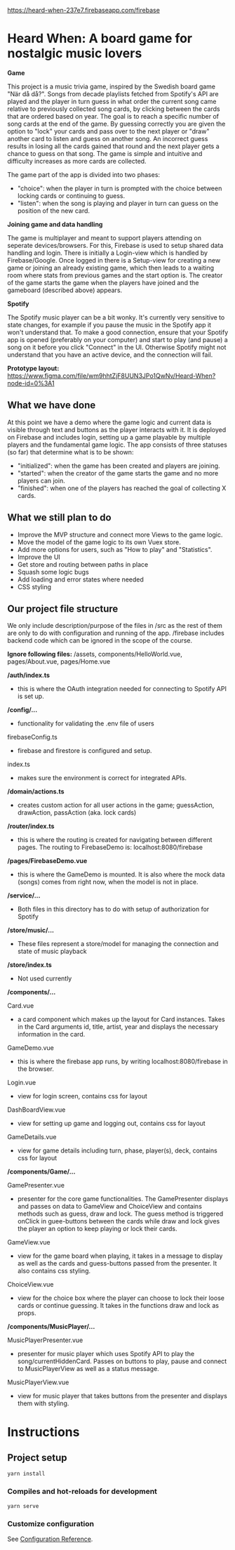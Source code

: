 https://heard-when-237e7.firebaseapp.com/firebase

# Heard When: A board game for nostalgic music lovers
**Game**

This project is a music trivia game, inspired by the Swedish board game "När då då?". Songs from decade playlists fetched from Spotify's API are played and the player in turn guess in what order the current song came relative to previously collected song cards, by clicking between the cards that are ordered based on year. The goal is to reach a specific number of song cards at the end of the game. By guessing correctly you are given the option to "lock" your cards and pass over to the next player or "draw" another card to listen and guess on another song. An incorrect guess results in losing all the cards gained that round and the next player gets a chance to guess on that song. The game is simple and intuitive and difficulty increases as more cards are collected.  

The game part of the app is divided into two phases:
- "choice": when the player in turn is prompted with the choice between locking cards or continuing to guess.
- "listen": when the song is playing and player in turn can guess on the position of the new card. 

**Joining game and data handling**

The game is multiplayer and meant to support players attending on seperate devices/browsers. For this, Firebase is used to setup shared data handling and login. There is initially a Login-view which is handled by Firebase/Google. Once logged in there is a Setup-view for creating a new game or joining an already existing game, which then leads to a waiting room where stats from previous games and the start option is. The creator of the game starts the game when the players have joined and the gameboard (described above) appears.

**Spotify** 

The Spotify music player can be a bit wonky. It's currently very sensitive to state changes, for example if you pause the music in the Spotify app it won't understand that. To make a good connection, ensure that your Spotify app is opened (preferably on your computer) and start to play (and pause) a song on it before you click "Connect" in the UI. Otherwise Spotify might not understand that you have an active device, and the connection will fail. 

**Prototype layout:** https://www.figma.com/file/wm9hhtZjF8UUN3JPo1QwNv/Heard-When?node-id=0%3A1

## What we have done

At this point we have a demo where the game logic and current data is visible through text and buttons as the player interacts with it. It is deployed on Firebase and includes login, setting up a game playable by multiple players and the fundamental game logic. The app consists of three statuses (so far) that determine what is to be shown: 
- "initialized": when the game has been created and players are joining.  
- "started": when the creator of the game starts the game and no more players can join.
- "finished": when one of the players has reached the goal of collecting X cards. 


## What we still plan to do
- Improve the MVP structure and connect more Views to the game logic. 
- Move the model of the game logic to its own Vuex store.
- Add more options for users, such as "How to play" and "Statistics".
- Improve the UI
- Get store and routing between paths in place
- Squash some logic bugs 
- Add loading and error states where needed
- CSS styling

## Our project file structure 
We only include description/purpose of the files in /src as the rest of them are only to do with configuration and running of the app.
/firebase includes backend code which can be ignored in the scope of the course.

**Ignore following files:** /assets, components/HelloWorld.vue, pages/About.vue, pages/Home.vue

**/auth/index.ts**
- this is where the OAuth integration needed for connecting to Spotify API is set up.

**/config/...**
- functionality for validating the .env file of users 

firebaseConfig.ts
- firebase and firestore is configured and setup.

index.ts
- makes sure the environment is correct for integrated APIs.

**/domain/actions.ts**
- creates custom action for all user actions in the game; guessAction, drawAction, passAction (aka. lock cards)

**/router/index.ts**
- this is where the routing is created for navigating between different pages. The routing to FirebaseDemo is: localhost:8080/firebase

**/pages/FirebaseDemo.vue**
-  this is where the GameDemo is mounted. It is also where the mock data (songs) comes from right now, when the model is not in place.

**/service/...**
- Both files in this directory has to do with setup of authorization for Spotify

**/store/music/...**
- These files represent a store/model for managing the connection and state of music playback

**/store/index.ts**
- Not used currently


**/components/...**

Card.vue
- a card component which makes up the layout for Card instances. Takes in the Card arguments id, title, artist, year and displays the necessary information in the card.

GameDemo.vue
- this is where the firebase app runs, by writing localhost:8080/firebase in the browser.

Login.vue
- view for login screen, contains css for layout

DashBoardView.vue
- view for setting up game and logging out, contains css for layout

GameDetails.vue
- view for game details including turn, phase, player(s), deck, contains css for layout

**/components/Game/...**

GamePresenter.vue
- presenter for the core game functionalities. The GamePresenter displays and passes on data to GameView and ChoiceView and contains methods such as guess, draw and lock. The guess method is triggered onClick in guee-buttons between the cards while draw and lock gives the player an option to keep playing or lock their cards.

GameView.vue
- view for the game board when playing, it takes in a message to display as well as the cards and guess-buttons passed from the presenter. It also contains css styling.  

ChoiceView.vue
- view for the choice box where the player can choose to lock their loose cards or continue guessing. It takes in the functions draw and lock as props.

**/components/MusicPlayer/...**

MusicPlayerPresenter.vue
- presenter for music player which uses Spotify API to play the song/currentHiddenCard. Passes on buttons to play, pause and connect to MusicPlayerView as well as a status message.

MusicPlayerView.vue
- view for music player that takes buttons from the presenter and displays them with styling.

# Instructions
## Project setup
```
yarn install
```

### Compiles and hot-reloads for development
```
yarn serve
```



### Customize configuration
See [Configuration Reference](https://cli.vuejs.org/config/).

